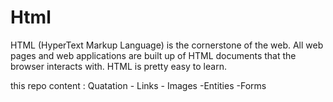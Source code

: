 # Html
HTML (HyperText Markup Language) is the cornerstone of the web. All web pages and web applications are built up of HTML documents that the browser interacts with. HTML is pretty easy to learn. 


this repo content : 
Quatation - Links - Images -Entities -Forms
